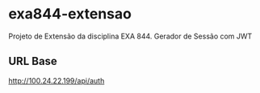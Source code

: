 # exa844-extensao
Projeto de Extensão da disciplina EXA 844. Gerador de Sessão com JWT

## URL Base
http://100.24.22.199/api/auth



